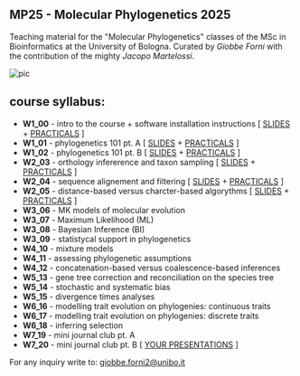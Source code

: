 ## MP25 - Molecular Phylogenetics 2025


Teaching material for the "Molecular Phylogenetics" classes of the MSc in Bioinformatics at the University of Bologna. Curated by *Giobbe Forni* with the contribution of the mighty *Jacopo Martelossi*.


![pic](https://github.com/for-giobbe/MP25/blob/main/cover.001.jpeg)


## course syllabus:


- **W1_00** -  intro to the course + software installation instructions [ [SLIDES](https://github.com/for-giobbe/MP25/blob/main/slides/00.pdf) + [PRACTICALS](https://github.com/for-giobbe/MP25/blob/main/practicals/00.md) ]
- **W1_01** - phylogenetics 101 pt. A [ [SLIDES](https://github.com/for-giobbe/MP25/blob/main/slides/01.pdf) + [PRACTICALS](https://github.com/for-giobbe/MP25/blob/main/practicals/01.md) ]
- **W1_02** - phylogenetics 101 pt. B [ [SLIDES](https://github.com/for-giobbe/MP25/blob/main/slides/02.pdf) + [PRACTICALS](https://github.com/for-giobbe/MP25/blob/main/practicals/02.md) ]
- **W2_03** - orthology infererence and taxon sampling [ [SLIDES](https://github.com/for-giobbe/MP25/blob/main/slides/03.pdf) + [PRACTICALS](https://github.com/for-giobbe/MP25/blob/main/practicals/03.md) ]
- **W2_04** - sequence alignement and filtering [ [SLIDES](https://github.com/for-giobbe/MP25/blob/main/slides/04.pdf) + [PRACTICALS](https://github.com/for-giobbe/MP25/blob/main/practicals/04.md) ]
- **W2_05** - distance-based versus charcter-based algorythms [ [SLIDES](https://github.com/for-giobbe/MP25/blob/main/slides/05.pdf) + [PRACTICALS](https://github.com/for-giobbe/MP25/blob/main/practicals/05.md) ]
- **W3_06** - MK models of molecular evolution
- **W3_07** - Maximum Likelihood (ML)
- **W3_08** - Bayesian Inference (BI)
- **W3_09** - statistycal support in phylogenetics
- **W4_10** - mixture models
- **W4_11** - assessing phylogenetic assumptions
- **W4_12** - concatenation-based versus coalescence-based inferences
- **W5_13** - gene tree correction and reconciliation on the species tree
- **W5_14** - stochastic and systematic bias
- **W5_15** - divergence times analyses
- **W6_16** - modelling trait evolution on phylogenies: continuous traits
- **W6_17** - modelling trait evolution on phylogenies: discrete traits
- **W6_18** - inferring selection
- **W7_19** - mini journal club pt. A
- **W7_20** - mini journal club pt. B [ [YOUR PRESENTATIONS]() ]


For any inquiry write to: giobbe.forni2@unibo.it